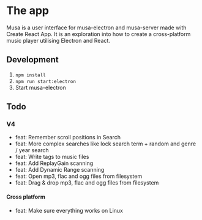 # The app

Musa is a user interface for musa-electron and musa-server made with Create React App.
It is an exploration into how to create a cross-platform music player
utilising Electron and React.

## Development

1. `npm install`
2. `npm run start:electron`
3. Start musa-electron

## Todo

### V4

- feat: Remember scroll positions in Search
- feat: More complex searches like lock search term + random and genre / year search
- feat: Write tags to music files
- feat: Add ReplayGain scanning
- feat: Add Dynamic Range scanning
- feat: Open mp3, flac and ogg files from filesystem
- feat: Drag & drop mp3, flac and ogg files from filesystem

#### Cross platform

- feat: Make sure everything works on Linux
